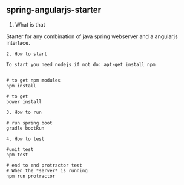 
spring-angularjs-starter
--------------

1. What is that

Starter for any combination of java spring webserver
and a angularjs interface.

```
2. How to start

To start you need nodejs if not do: apt-get install npm


# to get npm modules
npm install

# to get
bower install
```

```
3. How to run

# run spring boot
gradle bootRun
```

```
4. How to test

#unit test
npm test

# end to end protractor test
# When the *server* is running
npm run protractor

```